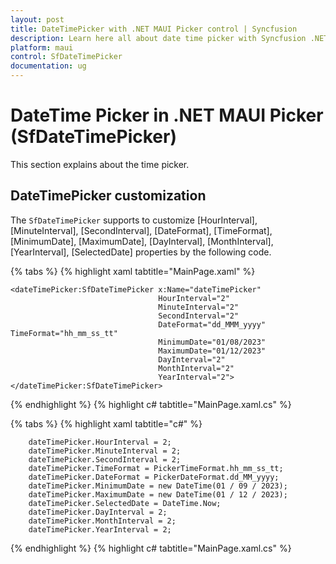 ```yaml
---
layout: post
title: DateTimePicker with .NET MAUI Picker control | Syncfusion
description: Learn here all about date time picker with Syncfusion .NET MAUI Picker (SfPicker) control.
platform: maui
control: SfDateTimePicker
documentation: ug
---
```


# DateTime Picker in .NET MAUI Picker (SfDateTimePicker)

This section explains about the time picker.

## DateTimePicker customization

The `SfDateTimePicker` supports to customize [HourInterval], [MinuteInterval], [SecondInterval], [DateFormat], [TimeFormat], [MinimumDate], [MaximumDate], [DayInterval], [MonthInterval], [YearInterval], [SelectedDate] properties by the following code.

{% tabs %}
{% highlight xaml tabtitle="MainPage.xaml" %}

<?xml version="1.0" encoding="utf-8" ?>
<ContentPage xmlns="http://schemas.microsoft.com/dotnet/2021/maui"
             xmlns:x="http://schemas.microsoft.com/winfx/2009/xaml"
             xmlns:dateTimePicker="clr-namespace:Syncfusion.Maui.Picker;assembly=Syncfusion.Maui.Picker"
             x:Class="Picker_29.MainPage">

    <dateTimePicker:SfDateTimePicker x:Name="dateTimePicker"
                                     HourInterval="2"
                                     MinuteInterval="2"
                                     SecondInterval="2"
                                     DateFormat="dd_MMM_yyyy" TimeFormat="hh_mm_ss_tt"
                                     MinimumDate="01/08/2023" 
                                     MaximumDate="01/12/2023"
                                     DayInterval="2"
                                     MonthInterval="2"
                                     YearInterval="2">
    </dateTimePicker:SfDateTimePicker>
</ContentPage>
{% endhighlight %}
{% highlight c# tabtitle="MainPage.xaml.cs" %}

{% tabs %}
{% highlight xaml tabtitle="c#" %}

        dateTimePicker.HourInterval = 2;
        dateTimePicker.MinuteInterval = 2;
        dateTimePicker.SecondInterval = 2;
        dateTimePicker.TimeFormat = PickerTimeFormat.hh_mm_ss_tt;
        dateTimePicker.DateFormat = PickerDateFormat.dd_MM_yyyy;
        dateTimePicker.MinimumDate = new DateTime(01 / 09 / 2023);
        dateTimePicker.MaximumDate = new DateTime(01 / 12 / 2023);
        dateTimePicker.SelectedDate = DateTime.Now;
        dateTimePicker.DayInterval = 2;
        dateTimePicker.MonthInterval = 2;
        dateTimePicker.YearInterval = 2;
{% endhighlight %}
{% highlight c# tabtitle="MainPage.xaml.cs" %}

